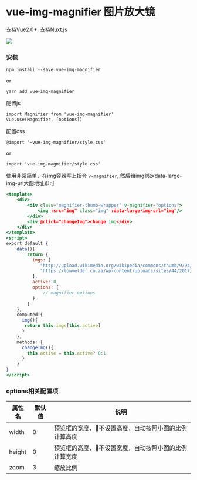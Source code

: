 # vue-img-magnifier 图片放大镜
支持Vue2.0+, 支持Nuxt.js

![](demo.gif)

### 安装
```
npm install --save vue-img-magnifier
```
or
```
yarn add vue-img-magnifier
```

配置js
```
import Magnifier from 'vue-img-magnifier'
Vue.use(Magnifier, [options])
```
配置css
```
@import '~vue-img-magnifier/style.css'
```
or
```
import 'vue-img-magnifier/style.css'
```

使用非常简单，在img容器写上指令 `v-magnifier`, 然后给img绑定data-large-img-url大图地址即可
```jsx
<template>
    <div>
        <div class="magnifier-thumb-wrapper" v-magnifier="options">
            <img :src="img" class="img" :data-large-img-url="img"/>
        </div>
        <div @click="changeImg">change img</div>
    </div>
</template>
<script>
export default {
    data(){
        return {
          imgs: [
             "http://upload.wikimedia.org/wikipedia/commons/thumb/9/94/Starry_Night_Over_the_Rhone.jpg/1200px-Starry_Night_Over_the_Rhone.jpg",
             "https://lowvelder.co.za/wp-content/uploads/sites/44/2017/12/desert-2340326_960_7_15745.jpg"
          ],
          active: 0,
          options: {
              // magnifier options
          }
        }
    },
    computed:{
      img(){
       return this.imgs[this.active] 
      } 
    },
    methods: {
      changeImg(){
        this.active = this.active? 0:1
      }
    }
}
</script>

```

### options相关配置项

| 属性名 | 默认值 | 说明 |
|--------|--------|------|
|   width     |     0   |   预览框的宽度，不设置高度，自动按照小图的比例计算高度   |
|    height    |    0    |  预览框的高度，不设置宽度，自动按照小图的比例计算宽度    |
|   zoom     |   3    |  缩放比例   |